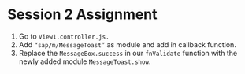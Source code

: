 # Session 2 Assignment

1. Go to ``View1.controller.js.``
2. Add ``“sap/m/MessageToast”`` as module and add in callback function.
3. Replace the ``MessageBox.success`` in our ``fnValidate`` function with the newly added module ``MessageToast.show``.
